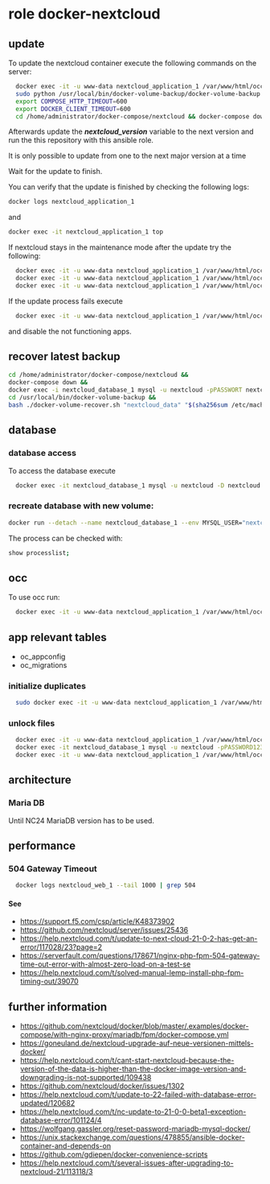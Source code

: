 # role docker-nextcloud

## update

To update the nextcloud container execute the following commands on the server:
```bash
  docker exec -it -u www-data nextcloud_application_1 /var/www/html/occ maintenance:mode --on
  sudo python /usr/local/bin/docker-volume-backup/docker-volume-backup.py
  export COMPOSE_HTTP_TIMEOUT=600
  export DOCKER_CLIENT_TIMEOUT=600
  cd /home/administrator/docker-compose/nextcloud && docker-compose down
```

Afterwards update the ***nextcloud_version*** variable to the next version and run the this repository with this ansible role.

It is only possible to update from one to the next major version at a time

Wait for the update to finish.

You can verify that the update is finished by checking the following logs:

```bash
docker logs nextcloud_application_1
```

and

```bash
docker exec -it nextcloud_application_1 top
```

If nextcloud stays in the maintenance mode after the update try the following:

```bash
  docker exec -it -u www-data nextcloud_application_1 /var/www/html/occ maintenance:mode --on
  docker exec -it -u www-data nextcloud_application_1 /var/www/html/occ upgrade
  docker exec -it -u www-data nextcloud_application_1 /var/www/html/occ maintenance:mode --off
```

If the update process fails execute

```bash
  docker exec -it -u www-data nextcloud_application_1 /var/www/html/occ maintenance:repair
```

and disable the not functioning apps.

## recover latest backup
```bash
cd /home/administrator/docker-compose/nextcloud &&
docker-compose down &&
docker exec -i nextcloud_database_1 mysql -u nextcloud -pPASSWORT nextcloud < "/Backups/$(sha256sum /etc/machine-id | head -c 64)/docker-volume-backup/latest/nextcloud_database/sql/backup.sql" &&
cd /usr/local/bin/docker-volume-backup &&
bash ./docker-volume-recover.sh "nextcloud_data" "$(sha256sum /etc/machine-id | head -c 64)"
```

## database
### database access
To access the database execute
```bash
  docker exec -it nextcloud_database_1 mysql -u nextcloud -D nextcloud -p
```

### recreate database with new volume:
```bash
docker run --detach --name nextcloud_database_1 --env MYSQL_USER="nextcloud" --env MYSQL_PASSWORD=PASSWORD --env MYSQL_ROOT_PASSWORD=PASSWORD --env MYSQL_DATABASE="nextcloud" -v nextcloud_database:/var/lib/mysql
```

The process can be checked with:

```bash
show processlist;
```

## occ

To use occ run:

```bash
  docker exec -it -u www-data nextcloud_application_1 /var/www/html/occ
```

## app relevant tables
- oc_appconfig
- oc_migrations

### initialize duplicates

```bash
  sudo docker exec -it -u www-data nextcloud_application_1 /var/www/html/occ duplicates:find-all --output
```

### unlock files
```bash
  docker exec -it -u www-data nextcloud_application_1 /var/www/html/occ maintenance:mode --on
  docker exec -it nextcloud_database_1 mysql -u nextcloud -pPASSWORD1234132 -D nextcloud -e "delete from oc_file_locks where 1"
  docker exec -it -u www-data nextcloud_application_1 /var/www/html/occ maintenance:mode --off
```

## architecture
### Maria DB
Until NC24 MariaDB version has to be used.

## performance
### 504 Gateway Timeout

```bash
  docker logs nextcloud_web_1 --tail 1000 | grep 504
```

#### See
- https://support.f5.com/csp/article/K48373902
- https://github.com/nextcloud/server/issues/25436
- https://help.nextcloud.com/t/update-to-next-cloud-21-0-2-has-get-an-error/117028/23?page=2
- https://serverfault.com/questions/178671/nginx-php-fpm-504-gateway-time-out-error-with-almost-zero-load-on-a-test-se
- https://help.nextcloud.com/t/solved-manual-lemp-install-php-fpm-timing-out/39070

## further information
- https://github.com/nextcloud/docker/blob/master/.examples/docker-compose/with-nginx-proxy/mariadb/fpm/docker-compose.yml
- https://goneuland.de/nextcloud-upgrade-auf-neue-versionen-mittels-docker/
- https://help.nextcloud.com/t/cant-start-nextcloud-because-the-version-of-the-data-is-higher-than-the-docker-image-version-and-downgrading-is-not-supported/109438
- https://github.com/nextcloud/docker/issues/1302
- https://help.nextcloud.com/t/update-to-22-failed-with-database-error-updated/120682
- https://help.nextcloud.com/t/nc-update-to-21-0-0-beta1-exception-database-error/101124/4
- https://wolfgang.gassler.org/reset-password-mariadb-mysql-docker/
- https://unix.stackexchange.com/questions/478855/ansible-docker-container-and-depends-on
- https://github.com/gdiepen/docker-convenience-scripts
- https://help.nextcloud.com/t/several-issues-after-upgrading-to-nextcloud-21/113118/3
